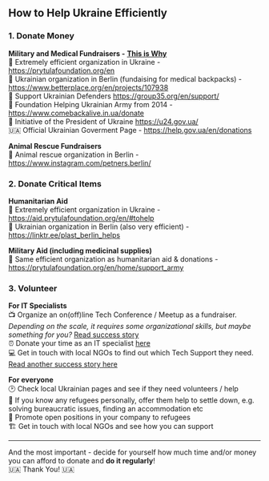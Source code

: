 ## How to Help Ukraine Efficiently

### 1. Donate Money

**Military and Medical Fundraisers -** **<a href="https://twitter.com/TheStanislawski/status/1551892005441134592">This is Why</a>**<br/>
:rocket: Extremely efficient organization in Ukraine - https://prytulafoundation.org/en <br/>
:school_satchel: Ukrainian organization in Berlin (fundaising for medical backpacks) - https://www.betterplace.org/en/projects/107938<br/>
:ticket: Support Ukrainian Defenders https://group35.org/en/support/ <br/>
:runner: Foundation Helping Ukrainian Army from 2014 - https://www.comebackalive.in.ua/donate  <br/>
:man: Initiative of the President of Ukraine https://u24.gov.ua/ <br/>
🇺🇦 Official Ukrainian Goverment Page - https://help.gov.ua/en/donations <br/>

**Animal Rescue Fundraisers** <br/>
🐶 Animal rescue organization in Berlin - https://www.instagram.com/petners.berlin/

### 2. Donate Critical Items

**Humanitarian Aid** <br/>
:rocket: Extremely efficient organization in Ukraine - https://aid.prytulafoundation.org/en/#tohelp <br/>
:school_satchel: Ukrainian organization in Berlin (also very efficient) - https://linktr.ee/plast_berlin_helps


**Military Aid (including medicinal supplies)** <br/>
:rocket: Same efficient organization as humanitarian aid & donations - https://prytulafoundation.org/en/home/support_army

### 3. Volunteer


**For IT Specialists**<br/>
📺 Organize an on(off)line Tech Conference / Meetup as a fundraiser. _Depending on the scale, it requires some organizational skills, but maybe something for you?_ <a href="https://devfest.gdg.org.ua/">Read success story</a><br/>
⏰ Donate your time as an IT specialist <a href="https://www.ukrainetechcollective.com/">here</a><br/>
💻 Get in touch with local NGOs to find out which Tech Support they need. <a href="https://monday.com/blog/news/putting-tech-to-good-use-how-monday-com-is-supporting-ngos-in-ukraine/">Read another success story here</a>

**For everyone**</br> 
🕑 Check local Ukrainian pages and see if they need volunteers / help<br/>
👬 If you know any refugees personally, offer them help to settle down, e.g. solving bureaucratic issues, finding an accommodation etc <br/>
🏢 Promote open positions in your company to refugees <br/>
🏗️ Get in touch with local NGOs and see how you can support
______

And the most important - decide for yourself how much time and/or money you can afford to donate and **do it regularly**! <br/>
🇺🇦 Thank You! 🇺🇦
